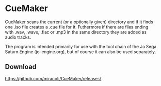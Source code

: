 # CueMaker

CueMaker scans the current (or a optionally given) directory and if it finds one .iso file creates a .cue file for it.
Futhermore if there are files ending with .wav, .wave, .flac or .mp3 in the same directory they are added as audio tracks.

The program is intended primarily for use with the tool chain of the Jo Sega Saturn Engine (jo-engine.org), but of course it can also be used separately.

## Download
https://github.com/miracoli/CueMaker/releases/
